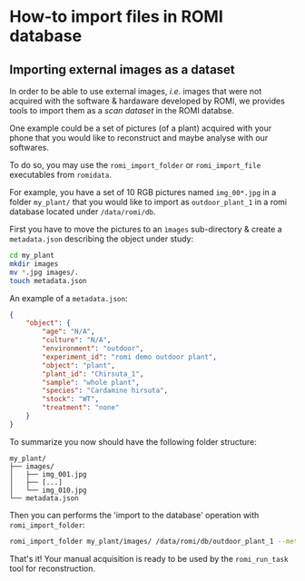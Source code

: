 How-to import files in ROMI database
====================================

## Importing external images as a dataset
In order to be able to use external images, *i.e.* images that were not acquired with the software & hardaware developed by ROMI, we provides tools to import them as a *scan dataset* in the ROMI databse.
 
One example could be a set of pictures (of a plant) acquired with your phone that you would like to reconstruct and maybe analyse with our softwares.

To do so, you may use the `romi_import_folder` or `romi_import_file` executables from `romidata`.

For example, you have a set of 10 RGB pictures named `img_00*.jpg` in a folder `my_plant/` that you would like to import as `outdoor_plant_1` in a romi database located under `/data/romi/db`.

First you have to move the pictures to an `ìmages` sub-directory & create a `metadata.json` describing the object under study:
```bash
cd my_plant
mkdir images
mv *.jpg images/.
touch metadata.json
```
An example of a `metadata.json`:
```json
{
    "object": {
        "age": "N/A",
        "culture": "N/A",
        "environment": "outdoor",
        "experiment_id": "romi demo outdoor plant",
        "object": "plant",
        "plant_id": "Chirsuta_1",
        "sample": "whole plant",
        "species": "Cardamine hirsuta",
        "stock": "WT",
        "treatment": "none"
    }
}
```

To summarize you now should have the following folder structure:
```
my_plant/
├── images/
│   ├── img_001.jpg
│   ├── [...]
│   └── img_010.jpg
└── metadata.json
```

Then you can performs the 'import to the database' operation with `romi_import_folder`:
```bash
romi_import_folder my_plant/ìmages/ /data/romi/db/outdoor_plant_1 --metadata my_plant/metadata.json
```

That's it! Your manual acquisition is ready to be used by the `romi_run_task` tool for reconstruction.